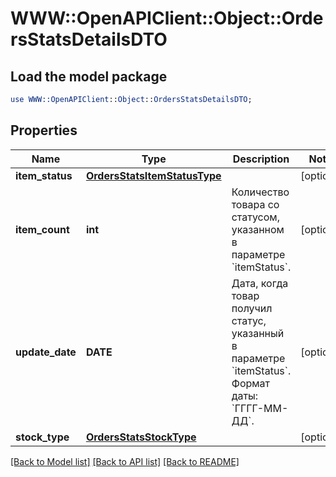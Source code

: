 # WWW::OpenAPIClient::Object::OrdersStatsDetailsDTO

## Load the model package
```perl
use WWW::OpenAPIClient::Object::OrdersStatsDetailsDTO;
```

## Properties
Name | Type | Description | Notes
------------ | ------------- | ------------- | -------------
**item_status** | [**OrdersStatsItemStatusType**](OrdersStatsItemStatusType.md) |  | [optional] 
**item_count** | **int** | Количество товара со статусом, указанном в параметре &#x60;itemStatus&#x60;. | [optional] 
**update_date** | **DATE** | Дата, когда товар получил статус, указанный в параметре &#x60;itemStatus&#x60;.  Формат даты: &#x60;ГГГГ-ММ-ДД&#x60;.  | [optional] 
**stock_type** | [**OrdersStatsStockType**](OrdersStatsStockType.md) |  | [optional] 

[[Back to Model list]](../README.md#documentation-for-models) [[Back to API list]](../README.md#documentation-for-api-endpoints) [[Back to README]](../README.md)


